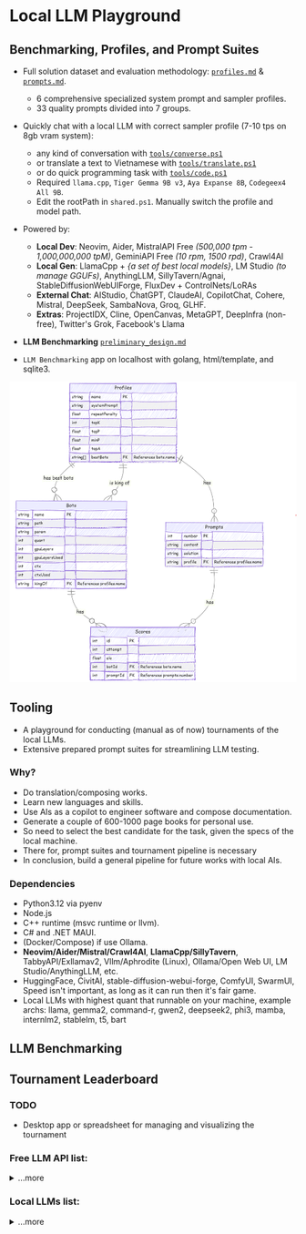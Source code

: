# Local LLM Playground

## Benchmarking, Profiles, and Prompt Suites

- Full solution dataset and evaluation methodology: [`profiles.md`](./profiles.md) & [`prompts.md`](./prompts.md).

  - 6 comprehensive specialized system prompt and sampler profiles.
  - 33 quality prompts divided into 7 groups.

- Quickly chat with a local LLM with correct sampler profile (7-10 tps on 8gb vram system):

  - any kind of conversation with [`tools/converse.ps1`](./tools/converse.ps1)
  - or translate a text to Vietnamese with [`tools/translate.ps1`](./tools/translate.ps1)
  - or do quick programming task with [`tools/code.ps1`](./tools/code.ps1)
  - Required `llama.cpp`, `Tiger Gemma 9B v3`, `Aya Expanse 8B`, `Codegeex4 All 9B`.
  - Edit the rootPath in `shared.ps1`. Manually switch the profile and model path.

- Powered by:

  - **Local Dev**: Neovim, Aider, MistralAPI Free _(500,000 tpm - 1,000,000,000 tpM)_, GeminiAPI Free _(10 rpm, 1500 rpd)_, Crawl4AI
  - **Local Gen**: LlamaCpp + _{a set of best local models}_, LM Studio _(to manage GGUFs)_, AnythingLLM, SillyTavern/Agnai, StableDiffusionWebUIForge, FluxDev + ControlNets/LoRAs
  - **External Chat**: AIStudio, ChatGPT, ClaudeAI, CopilotChat, Cohere, Mistral, DeepSeek, SambaNova, Groq, GLHF.
  - **Extras**: ProjectIDX, Cline, OpenCanvas, MetaGPT, DeepInfra (non-free), Twitter's Grok, Facebook's Llama

- **LLM Benchmarking** [`preliminary_design.md`](./preliminary_design.md)

- `LLM Benchmarking` app on localhost with golang, html/template, and sqlite3.

![ER Diagram](./assets/design/erdiagram.png)

## Tooling

- A playground for conducting (manual as of now) tournaments of the local LLMs.
- Extensive prepared prompt suites for streamlining LLM testing.

### Why?

- Do translation/composing works.
- Learn new languages and skills.
- Use AIs as a copilot to engineer software and compose documentation.
- Generate a couple of 600-1000 page books for personal use.
- So need to select the best candidate for the task, given the specs of the local machine.
- There for, prompt suites and tournament pipeline is necessary
- In conclusion, build a general pipeline for future works with local AIs.

### Dependencies

- Python3.12 via pyenv
- Node.js
- C++ runtime (msvc runtime or llvm).
- C# and .NET MAUI.
- (Docker/Compose) if use Ollama.
- **Neovim/Aider/Mistral/Crawl4AI**, **LlamaCpp/SillyTavern**, TabbyAPI/Exllamav2, Vllm/Aphrodite (Linux), Ollama/Open Web UI, LM Studio/AnythingLLM, etc.
- HuggingFace, CivitAI, stable-diffusion-webui-forge, ComfyUI, SwarmUI, Speed isn't important, as long as it can run then it's fair game.
- Local LLMs with highest quant that runnable on your machine, example archs: llama, gemma2, command-r, gwen2, deepseek2, phi3, mamba, internlm2, stablelm, t5, bart

## LLM Benchmarking

## Tournament Leaderboard

### TODO

- Desktop app or spreadsheet for managing and visualizing the tournament

### Free LLM API list:

<details>
    <summary>...more</summary>

#### GLHF

1. Llama 3.1 405B Instruct
1. Deepseek 2.5
1. Aria
1. Command R Plus
1. Athene v2 Chat
1. Magnum v4 123B
1. Llama 3.1 Nemotron 70B Instruct HF

#### Mistral

1. Mistral Large 2411
1. Mistral 8x22B
1. Codestral

#### Groq

1. Llama 3.2 90B Text Preview
1. Llama 3.3 70B Versatile

#### SambaNova Cloud

1. LLama 3.2 90B Vision Instruct
1. Qwen 2.5 72B Instruct
1. QwQ 32B Preview

#### Google AI Studio or Project IDX

1. Gemini 2.0 Flash Experimental
1. Gemini Experimental 1206
1. Gemini 2.0 Flash Thinking Experimental

#### DeepSeek

1. DeepSeek-R1-Lite-Preview

#### Big Brother

1. ChatGPT 4o
1. Claude 3.5 Sonnet
1. Copilot Chat

</details>

### Local LLMs list:

<details>
    <summary>...more</summary>

#### 12B - 70B

- Llama-3.1-Nemotron-70B-Instruct-HF-IQ2_M (24.12 GB)
- Llama-3.3-70B-Instruct.i1-IQ2_M (24.12 GB)
- Qwen2.5-32B-Instruct-Q5_K_L (23.74 GB)
- Mistral-Small-Instruct-2409-Q8_0 (23.64 GB)
- Codestral-22B-v0.1-Q8_0 (23.64 GB)
- Mistral-Small-22B-ArliAI-RPMax-v1.1-q8_0 (23.64 GB)
- aya-expanse-32b-Q5_K_L (23.56 GB)
- c4ai-command-r-08-2024-Q5_K_L (23.56 GB)
- magnum-v4-27b-Q6_K_L (22.63 GB)
- Mixtral-8x7B-Instruct-v0.1-exhaustive-LoRA.i1-IQ3_M (21.43 GB)
- qwen2.5-coder-14b-instruct-q8_0 (15.70 GB)
- Virtuoso-Small-Q8_0 (15.70 GB)
- phi-4-Q8_0 (15.58 GB)
- Mistral-Nemo-Instruct-2407-Q8_0 (13.02 GB)
- Rocinante-12B-v1.1-Q8_0 (13.02 GB)
- NemoMix-Unleashed-12B-Q8_0 (13.02 GB)

#### 4B - 11B

- Moistral-11B-v3-Q8_0 (11.40 GB)
- codegeex4-all-9b-Q8_0 (9.99 GB)
- Tiger-Gemma-9B-v3-Q8_0 (9.83 GB)
- Darkest-muse-v1-Q8_0 (9.83 GB)
- aya-expanse-8b-Q8_0 (8.54 GB)
- c4ai-command-r7b-12-2024-q8_0 (8.54 GB)
- L3-8B-Stheno-v3.2-Q8_0-imat (8.54 GB)
- Hermes-3-Llama-3.1-8B-Q8_0 (8.54 GB)
- Ministral-8B-Instruct-2410-Q8_0 (8.53 GB)
- Nemotron-Mini-4B-Instruct-f16 (8.39 GB)
- Qwen2.5-Coder-7B-Instruct-Q8_0 (8.10 GB)
- SeaLLMs-v3-7B-Chat-Q8_0 (8.10 GB)
- Llava-v1.5-7B-Q8_0 (7.79 GB)
- falcon-mamba-7b-instruct-Q8_0 (7.77 GB)
- codeqwen-1_5-7b-chat-q8_0 (7.71 GB)
- mathstral-7B-v0.1.Q8_0 (7.70 GB)
- rho-math-7b-v0.1-Q8_0 (7.70 GB)

#### 0.1B - 3.8B

- Phi-3.5-mini-instruct.f16 (7.64 GB)
- Ministral-3b-instruct.f16 (6.63 GB)
- Hermes-3-Llama-3.2-3B-f16 (6.43 GB)
- Llama-Doctor-3.2-3B-Instruct-f16 (6.43 GB)
- Qwen2.5-Coder-3B-Instruct-f16 (6.18 GB)
- SmolLM2-1.7B-Instruct-f16 (3.42 GB)
- Llama-3.2-1B-Instruct-f16 (2.48 GB)
- Qwen2.5-Coder-0.5B-Instruct-f16 (994.16 MB)
- Qwen2.5-0.5B-Instruct-f16 (994.16 MB)
- SmolLM2-360M-Instruct-f16 (725.55 MB)
- SmolLM2-135M-Instruct-f16 (270.89 MB)

</details>
